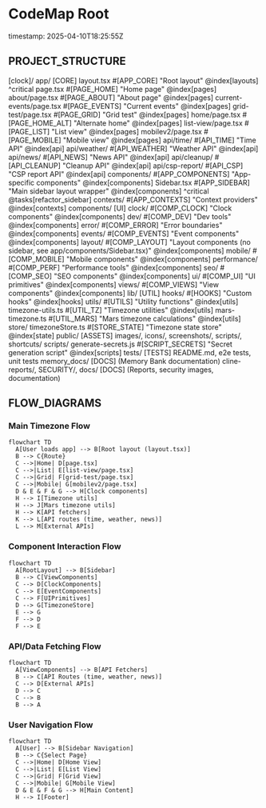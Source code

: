 # CodeMap Root
timestamp: 2025-04-10T18:25:55Z

## PROJECT_STRUCTURE
[clock]/
  app/ [CORE]
    layout.tsx #[APP_CORE] "Root layout" @index[layouts] ^critical
    page.tsx #[PAGE_HOME] "Home page" @index[pages]
    about/page.tsx #[PAGE_ABOUT] "About page" @index[pages]
    current-events/page.tsx #[PAGE_EVENTS] "Current events" @index[pages]
    grid-test/page.tsx #[PAGE_GRID] "Grid test" @index[pages]
    home/page.tsx #[PAGE_HOME_ALT] "Alternate home" @index[pages]
    list-view/page.tsx #[PAGE_LIST] "List view" @index[pages]
    mobilev2/page.tsx #[PAGE_MOBILE] "Mobile view" @index[pages]
    api/time/ #[API_TIME] "Time API" @index[api]
    api/weather/ #[API_WEATHER] "Weather API" @index[api]
    api/news/ #[API_NEWS] "News API" @index[api]
    api/cleanup/ #[API_CLEANUP] "Cleanup API" @index[api]
    api/csp-report/ #[API_CSP] "CSP report API" @index[api]
    components/ #[APP_COMPONENTS] "App-specific components" @index[components]
      Sidebar.tsx #[APP_SIDEBAR] "Main sidebar layout wrapper" @index[components] ^critical @tasks[refactor_sidebar]
    contexts/ #[APP_CONTEXTS] "Context providers" @index[contexts]
  components/ [UI]
    clock/ #[COMP_CLOCK] "Clock components" @index[components]
    dev/ #[COMP_DEV] "Dev tools" @index[components]
    error/ #[COMP_ERROR] "Error boundaries" @index[components]
    events/ #[COMP_EVENTS] "Event components" @index[components]
    layout/ #[COMP_LAYOUT] "Layout components (no sidebar, see app/components/Sidebar.tsx)" @index[components]
    mobile/ #[COMP_MOBILE] "Mobile components" @index[components]
    performance/ #[COMP_PERF] "Performance tools" @index[components]
    seo/ #[COMP_SEO] "SEO components" @index[components]
    ui/ #[COMP_UI] "UI primitives" @index[components]
    views/ #[COMP_VIEWS] "View components" @index[components]
  lib/ [UTIL]
    hooks/ #[HOOKS] "Custom hooks" @index[hooks]
    utils/ #[UTILS] "Utility functions" @index[utils]
    timezone-utils.ts #[UTIL_TZ] "Timezone utilities" @index[utils]
    mars-timezone.ts #[UTIL_MARS] "Mars timezone calculations" @index[utils]
  store/
    timezoneStore.ts #[STORE_STATE] "Timezone state store" @index[state]
  public/ [ASSETS]
    images/, icons/, screenshots/, scripts/, shortcuts/
  scripts/
    generate-secrets.js #[SCRIPT_SECRETS] "Secret generation script" @index[scripts]
  tests/ [TESTS]
    README.md, e2e tests, unit tests
  memory_docs/ [DOCS]
    (Memory Bank documentation)
  cline-reports/, SECURITY/, docs/ [DOCS]
    (Reports, security images, documentation)

## FLOW_DIAGRAMS

### Main Timezone Flow
```mermaid
flowchart TD
  A[User loads app] --> B[Root layout (layout.tsx)]
  B --> C{Route}
  C -->|Home| D[page.tsx]
  C -->|List| E[list-view/page.tsx]
  C -->|Grid| F[grid-test/page.tsx]
  C -->|Mobile| G[mobilev2/page.tsx]
  D & E & F & G --> H[Clock components]
  H --> I[Timezone utils]
  H --> J[Mars timezone utils]
  H --> K[API fetchers]
  K --> L[API routes (time, weather, news)]
  L --> M[External APIs]
```

### Component Interaction Flow
```mermaid
flowchart TD
  A[RootLayout] --> B[Sidebar]
  B --> C[ViewComponents]
  C --> D[ClockComponents]
  C --> E[EventComponents]
  C --> F[UIPrimitives]
  D --> G[TimezoneStore]
  E --> G
  F --> D
  F --> E
```

### API/Data Fetching Flow
```mermaid
flowchart TD
  A[ViewComponents] --> B[API Fetchers]
  B --> C[API Routes (time, weather, news)]
  C --> D[External APIs]
  D --> C
  C --> B
  B --> A
```

### User Navigation Flow
```mermaid
flowchart TD
  A[User] --> B[Sidebar Navigation]
  B --> C{Select Page}
  C -->|Home| D[Home View]
  C -->|List| E[List View]
  C -->|Grid| F[Grid View]
  C -->|Mobile| G[Mobile View]
  D & E & F & G --> H[Main Content]
  H --> I[Footer]
```
